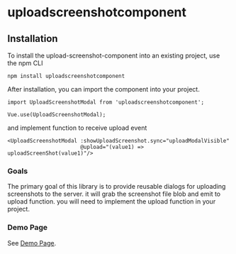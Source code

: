 # uploadscreenshotcomponent

## Installation
To install the upload-screenshot-component into an existing project, use the npm CLI
```
npm install uploadscreenshotcomponent
```

After installation, you can import the component into your project.
```
import UploadScreenshotModal from 'uploadscreenshotcomponent';

Vue.use(UploadScreenshotModal);
```
and implement function to receive upload event
 
```
<UploadScreenshotModal :showUploadScreenshot.sync="uploadModalVisible"
                       @upload="(value1) => uploadScreenShot(value1)"/>
```


### Goals
The primary goal of this library is to provide reusable dialogs for uploading screenshots to the server.
it will grab the screenshot file blob and emit to upload function. you will need to implement the upload function in your project. 


### Demo Page
See [Demo Page](https://jeff42work.github.io/UploadScreenShot/).
